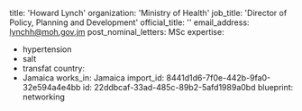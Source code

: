 title: 'Howard Lynch'
organization: 'Ministry of Health'
job_title: 'Director of Policy, Planning and Development'
official_title: ''
email_address: lynchh@moh.gov.jm
post_nominal_letters: MSc
expertise:
  - hypertension
  - salt
  - transfat
country:
  - Jamaica
works_in: Jamaica
import_id: 8441d1d6-7f0e-442b-9fa0-32e594a4e4bb
id: 22ddbcaf-33ad-485c-89b2-5afd1989a0bd
blueprint: networking

